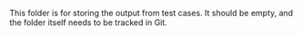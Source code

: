 This folder is for storing the output from test cases. It should be empty, and the folder itself needs to be tracked in Git.